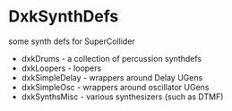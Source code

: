 # DxkSynthDefs
some synth defs for SuperCollider

- dxkDrums - a collection of percussion synthdefs
- dxkLoopers - loopers
- dxkSimpleDelay - wrappers around Delay UGens
- dxkSimpleOsc - wrappers around oscillator UGens
- dxkSynthsMisc - various synthesizers (such as DTMF)